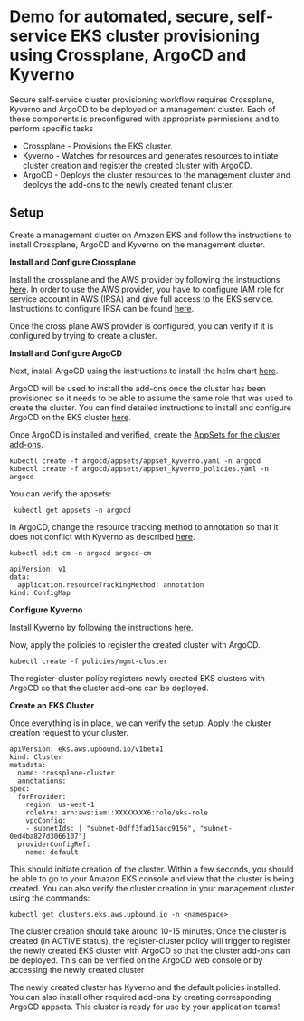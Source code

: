 # Demo for automated, secure, self-service EKS cluster provisioning using Crossplane, ArgoCD and Kyverno

Secure self-service cluster provisioning workflow requires Crossplane, Kyverno and ArgoCD to be deployed on a management cluster. Each of these components is preconfigured with appropriate permissions and to perform specific tasks
* Crossplane - Provisions the EKS cluster.
* Kyverno - Watches for resources and generates resources to initiate cluster creation and register the created cluster with ArgoCD.
* ArgoCD - Deploys the cluster resources to the management cluster and deploys the add-ons to the newly created tenant cluster.


## Setup

Create a management cluster on Amazon EKS and follow the instructions to install Crossplane, ArgoCD and Kyverno on the management cluster.

**Install and Configure Crossplane** 

Install the crossplane and the AWS provider by following the instructions [here](https://docs.crossplane.io/v1.11/getting-started/provider-aws/). In order to use the AWS provider, you have to configure IAM role for service account in AWS (IRSA) and give full access to the EKS service. Instructions to configure IRSA can be found [here](https://aws-controllers-k8s.github.io/community/docs/user-docs/irsa/#step-1-create-an-oidc-identity-provider-for-your-cluster).

Once the cross plane AWS provider is configured, you can verify if it is configured by trying to create a cluster. 

**Install and Configure ArgoCD**

Next, install ArgoCD using the instructions to install the helm chart [here](https://github.com/argoproj/argo-helm/tree/main/charts/argo-cd). 

ArgoCD will be used to install the add-ons once the cluster has been provisioned so it needs to be able to assume the same role that was used to create the cluster. You can find detailed instructions to install and configure ArgoCD on the EKS cluster [here](https://www.modulo2.nl/blog/argocd-on-aws-with-multiple-clusters).

Once ArgoCD is installed and verified, create the [AppSets for the cluster add-ons](appsets/). 

```console
kubectl create -f argocd/appsets/appset_kyverno.yaml -n argocd
kubectl create -f argocd/appsets/appset_kyverno_policies.yaml -n argocd
```

You can verify the appsets:
```console
 kubectl get appsets -n argocd
```
In ArgoCD, change the resource tracking method to annotation so that it does not conflict with Kyverno as described [here](https://kyverno.io/docs/installation/#notes-for-argocd-users).

```console
kubectl edit cm -n argocd argocd-cm
```

```console
apiVersion: v1
data:
  application.resourceTrackingMethod: annotation
kind: ConfigMap
```

**Configure Kyverno**

Install Kyverno by following the instructions [here](https://kyverno.io/docs/installation/). 

Now, apply the policies to register the created cluster with ArgoCD.

```console
kubectl create -f policies/mgmt-cluster
```

The register-cluster policy registers newly created EKS clusters with ArgoCD so that the cluster add-ons can be deployed. 

**Create an EKS Cluster**

Once everything is in place, we can verify the setup. Apply the cluster creation request to your cluster.

```console
apiVersion: eks.aws.upbound.io/v1beta1
kind: Cluster
metadata:
  name: crossplane-cluster
  annotations:
spec:
  forProvider:
    region: us-west-1
    roleArn: arn:aws:iam::XXXXXXXX6:role/eks-role
    vpcConfig:
    - subnetIds: [ "subnet-0dff3fad15acc9156", "subnet-0ed4ba827d3066107"]
  providerConfigRef:
    name: default
```

This should initiate creation of the cluster. Within a few seconds, you should be able to go to your Amazon EKS console and view that the cluster is being created. You can also verify the cluster creation in your management cluster using the commands:

```console
kubectl get clusters.eks.aws.upbound.io -n <namespace>
```

The cluster creation should take around 10-15 minutes. Once the cluster is created (in ACTIVE status), the register-cluster policy will trigger to register the newly created EKS cluster with ArgoCD so that the cluster add-ons can be deployed. This can be verified on the ArgoCD web console or by accessing the newly created cluster


The newly created cluster has Kyverno and the default policies installed. You can also install other required add-ons by creating corresponding ArgoCD appsets. This cluster is ready for use by your application teams!

